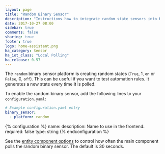 ```yaml
---
layout: page
title: "Random Binary Sensor"
description: "Instructions how to integrate random state sensors into Home Assistant."
date: 2017-10-27 08:00
sidebar: true
comments: false
sharing: true
footer: true
logo: home-assistant.png
ha_category: Sensor
ha_iot_class: "Local Polling"
ha_release: 0.57
---
```



The `random` binary sensor platform is creating random states (`True`, 1, `on` or `False`, 0, `off`). This can be useful if you want to test automation rules. It generates a new state every time it is polled.

To enable the random binary sensor, add the following lines to your `configuration.yaml`:

```yaml
# Example configuration.yaml entry
binary_sensor:
  - platform: random
```

{% configuration %}
  name:
    description: Name to use in the frontend.
    required: false
    type: string
{% endconfiguration %}

See the [entity component options](/docs/configuration/platform_options/) to control how often the main component polls the random binary sensor. The default is 30 seconds.

